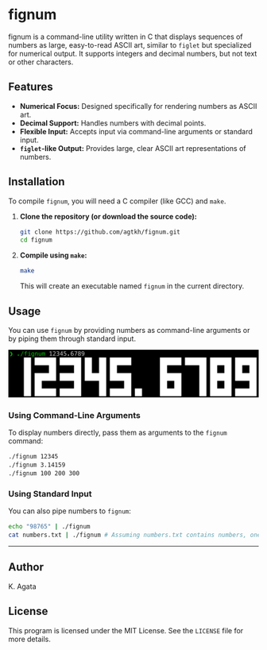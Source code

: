 # fignum

fignum is a command-line utility written in C that displays sequences of numbers as large, easy-to-read ASCII art, similar to `figlet` but specialized for numerical output. It supports integers and decimal numbers, but not text or other characters.

## Features

* **Numerical Focus:** Designed specifically for rendering numbers as ASCII art.
* **Decimal Support:** Handles numbers with decimal points.
* **Flexible Input:** Accepts input via command-line arguments or standard input.
* **`figlet`-like Output:** Provides large, clear ASCII art representations of numbers.

## Installation

To compile `fignum`, you will need a C compiler (like GCC) and `make`.

1.  **Clone the repository (or download the source code):**
    ```bash
    git clone https://github.com/agtkh/fignum.git
    cd fignum
    ```
2.  **Compile using `make`:**
    ```bash
    make
    ```
    This will create an executable named `fignum` in the current directory.

## Usage

You can use `fignum` by providing numbers as command-line arguments or by piping them through standard input.


![Example output of fignum](ss01.png)

### Using Command-Line Arguments

To display numbers directly, pass them as arguments to the `fignum` command:

```bash
./fignum 12345
./fignum 3.14159
./fignum 100 200 300
```

### Using Standard Input

You can also pipe numbers to `fignum`:

```bash
echo "98765" | ./fignum
cat numbers.txt | ./fignum # Assuming numbers.txt contains numbers, one per line
```

---

## Author

K. Agata

## License

This program is licensed under the MIT License. See the `LICENSE` file for more details.
